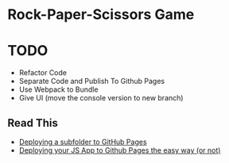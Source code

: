 # Rock-Paper-Scissors Game

# TODO

- Refactor Code
- Separate Code and Publish To Github Pages
- Use Webpack to Bundle
- Give UI (move the console version to new branch)

## Read This

- [Deploying a subfolder to GitHub Pages](https://gist.github.com/cobyism/4730490)
- [Deploying your JS App to Github Pages the easy way (or not)](https://medium.com/linagora-engineering/deploying-your-js-app-to-github-pages-the-easy-way-or-not-1ef8c48424b7)
